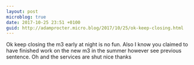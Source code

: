 ```yaml
---
layout: post
microblog: true
date: 2017-10-25 23:51 +0100
guid: http://adamprocter.micro.blog/2017/10/25/ok-keep-closing.html
---
```

Ok keep closing the m3 early at night is no fun. Also I know you claimed to have finished work on the new m3 in the summer however see previous sentence. Oh and the services are shut nice thanks 
